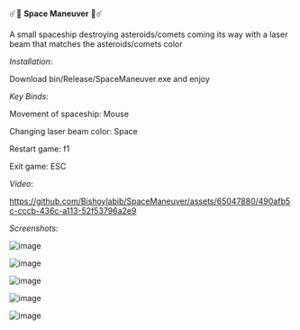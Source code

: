 ☄️🚀 **Space Maneuver** 🚀☄️

A small spaceship destroying asteroids/comets coming its way with a laser beam that matches the asteroids/comets color

_Installation_:

Download bin/Release/SpaceManeuver.exe and enjoy

_Key Binds_:

Movement of spaceship: Mouse

Changing laser beam color: Space

Restart game: f1

Exit game: ESC

_Video_:

https://github.com/Bishoylabib/SpaceManeuver/assets/65047880/490afb5c-cccb-436c-a113-52f53796a2e9

_Screenshots_:

![image](https://github.com/Bishoylabib/SpaceManeuver/assets/65047880/35e2bd38-2599-4280-8ed1-64fe0257e53e)

![image](https://github.com/Bishoylabib/SpaceManeuver/assets/65047880/e16eb8ed-abf4-4f6f-a3e2-a768f04a3e54)

![image](https://github.com/Bishoylabib/SpaceManeuver/assets/65047880/febb6f26-cb81-49fd-b358-bd4651022501)

![image](https://github.com/Bishoylabib/SpaceManeuver/assets/65047880/eefd60fd-a9bb-4164-b397-4edf7d204523)

![image](https://github.com/Bishoylabib/SpaceManeuver/assets/65047880/d98628e3-9faf-47f0-aa28-44dd2a5cfdbe)
